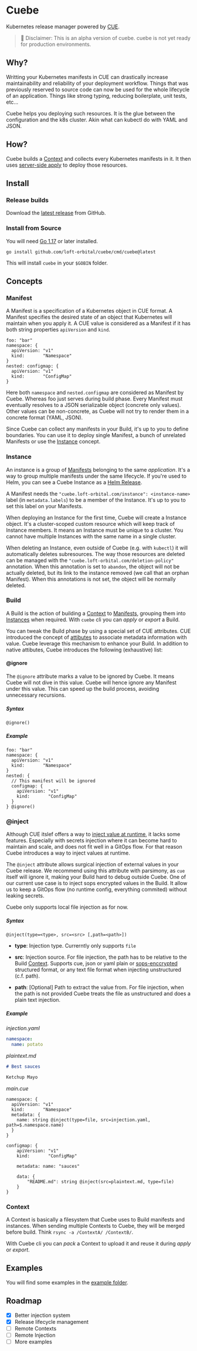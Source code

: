 # Cuebe

Kubernetes release manager powered by [CUE](https://cuelang.org/).

> 🚧 Disclaimer:
> This is an alpha version of cuebe.
> cuebe is not yet ready for production environments.

## Why?

Writting your Kubernetes manifests in CUE can drastically increase maintainability
and reliability of your deployment workflow.
Things that was previously reserved to source code
can now be used for the whole lifecycle of an application.
Things like strong typing, reducing boilerplate, unit tests, etc...

Cuebe helps you deploying such resources.
It is the glue between the configuration and the k8s cluster.
Akin what can kubectl do with YAML and JSON.

## How?

Cuebe builds a [Context](#context) and collects every Kubernetes manifests in it.
It then uses [server-side apply](https://kubernetes.io/docs/reference/using-api/server-side-apply/)
to deploy those resources.

## Install

### Release builds

Download the [latest release](https://github.com/loft-orbital/cuebe/releases/latest) from GitHub.

### Install from Source

You will need [Go 1.17](https://go.dev/doc/install) or later installed.

```shell
go install github.com/loft-orbital/cuebe/cmd/cuebe@latest
```

This will install `cuebe` in your `$GOBIN` folder.

## Concepts

### Manifest

A Manifest is a specification of a Kubernetes object in CUE format.
A Manifest specifies the desired state of an object that Kubernetes will maintain when you apply it.
A CUE value is considered as a Manifest if it has both string properties `apiVersion` and `kind`.

```cue
foo: "bar"
namespace: {
  apiVersion: "v1"
  kind:       "Namespace"
}
nested: configmap: {
  apiVersion: "v1"
  kind:       "ConfigMap"
}
```

Here both `namespace` and `nested.configmap` are considered as Manifest by Cuebe.
Whereas foo just serves during build phase.
Every Manifest must eventually resolves to a JSON serializable object (concrete only values).
Other values can be non-concrete, as Cuebe will not try to render them in a concrete format (YAML, JSON).

Since Cuebe can collect any manifests in your Build, it's up to you to define boundaries.
You can use it to deploy single Manifest, a bunch of unrelated Manifests or use the [Instance](#instance) concept.

### Instance

An instance is a group of [Manifests](#manifest) belonging to the same _application_.
It's a way to group multiple manifests under the same lifecycle.
If you're used to Helm, you can see a Cuebe Instance as a [Helm Release](https://helm.sh/docs/intro/using_helm/#three-big-concepts).

A Manifest needs the `"cuebe.loft-orbital.com/instance": <instance-name>` label (in `metadata.labels`) to be a member of the _<instance-name>_ Instance.
It's up to you to set this label on your Manifests.

When deploying an Instance for the first time, Cuebe will create a Instance object.
It's a cluster-scoped custom resource which will keep track of Instance members.
It means an Instance must be unique to a cluster.
You cannot have multiple Instances with the same name in a single cluster.

When deleting an Instance, even outside of Cuebe (e.g. with `kubectl`) it will automatically deletes subresources.
The way those resources are deleted can be managed with the `"cuebe.loft-orbital.com/deletion-policy"` annotation.
When this annotation is set to `abandon`, the object will not be actually deleted, but its link to the instance removed (we call that an orphan Manifest).
When this annotations is not set, the object will be normally deleted.

### Build

A Build is the action of building a [Context](#context) to [Manifests](#manifest), grouping them into [Instances](#instance) when required.
With `cuebe` cli you can _apply_ or _export_ a Build.

You can tweak the Build phase by using a special set of CUE attributes.
CUE introduced the concept of [attibutes](https://cuelang.org/docs/references/spec/#attributes)
to associate metadata information with value.
Cuebe leverage this mechanism to enhance your Build.
In addition to native attibutes, Cuebe introduces the following (exhaustive) list:

#### @ignore

The `@ignore` attribute marks a value to be ignored by Cuebe.
It means Cuebe will not dive in this value.
Cuebe will hence ignore any Manifest under this value.
This can speed up the build process, avoiding unnecessary recursions.

##### Syntax

```cue
@ignore()
```

##### Example

```cue
foo: "bar"
namespace: {
  apiVersion: "v1"
  kind:       "Namespace"
}
nested: {
  // This manifest will be ignored
  configmap: {
    apiVersion: "v1"
    kind:       "ConfigMap"
  }
} @ignore()
```

### @inject

Although CUE itslef offers a way to [inject value at runtime](https://cuetorials.com/patterns/inject/),
it lacks some features.
Especially with secrets injection where it can become hard to maintain and scale, and does not fit well in a GitOps flow.
For that reason Cuebe introduces a way to inject values at runtime.

The `@inject` attribute allows surgical injection of external values in your Cuebe release.
We recommend using this attribute with parsimony, as `cue` itself will ignore it, making your Build hard to debug outside Cuebe.
One of our current use case is to inject sops encrypted values in the Build.
It allow us to keep a GitOps flow (no runtime config, everything commited) without leaking secrets.

Cuebe only supports local file injection as for now.

##### Syntax

```cue
@inject(type=<type>, src=<src> [,path=<path>])
```

- **type**: Injection type. Currerntly only supports `file`

- **src**: Injection source.
For file injection, the path has to be relative to the Build [Context](#context).
Supports cue, json or yaml plain or [sops-enccrypted](https://github.com/mozilla/sops) structured format,
or any text file format when injecting unstructured (c.f. path).

- **path**: [Optional] Path to extract the value from.
For file injection, when the path is not provided Cuebe treats the file as unstructured
and does a plain text injection.

##### Example

_injection.yaml_

```yaml
namespace:
  name: potato
```

_plaintext.md_

```md
# Best sauces

Ketchup Mayo
```

_main.cue_

```cue
namespace: {
  apiVersion: "v1"
  kind:       "Namespace"
  metadata: {
    name: string @inject(type=file, src=injection.yaml, path=$.namespace.name)
  }
}

configmap: {
	apiVersion: "v1"
	kind:       "ConfigMap"

	metadata: name: "sauces"

	data: {
		"README.md": string @inject(src=plaintext.md, type=file)
	}
}
```

### Context

A Context is basically a filesystem that Cuebe uses to Build manifests and instances.
When sending multiple Contexts to Cuebe, they will be merged before build.
Think `rsync -a /ContextA/ /ContextB/`.

With Cuebe cli you can _pack_ a Context to upload it and reuse it during _apply_ or _export_.

## Examples

You will find some examples in the [example folder](https://github.com/loft-orbital/cuebe/tree/main/example).

## Roadmap

- [x] Better injection system
- [x] Release lifecycle management
- [ ] Remote Contexts
- [ ] Remote Injection
- [ ] More examples
